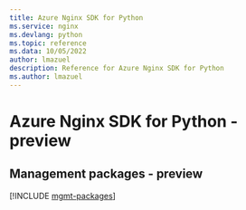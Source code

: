 ```yaml
---
title: Azure Nginx SDK for Python
ms.service: nginx
ms.devlang: python
ms.topic: reference
ms.data: 10/05/2022
author: lmazuel
description: Reference for Azure Nginx SDK for Python
ms.author: lmazuel
---
```

# Azure Nginx SDK for Python - preview

## Management packages - preview
[!INCLUDE [mgmt-packages](nginx-mgmt-index.md)]